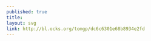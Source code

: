 ```yaml
---
published: true
title:
layout: svg
link: http://bl.ocks.org/tomgp/dc6c6301e68b8934e2fd
---
```

<object data="/images/vibration1.svg" type="image/svg+xml" class="stretchy-image">

</object>
